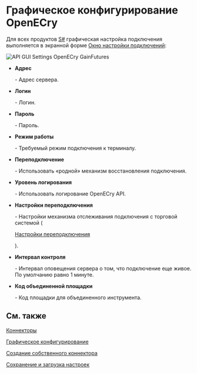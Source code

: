 # Графическое конфигурирование OpenECry

Для всех продуктов [S\#](StockSharpAbout.md) графическая настройка подключения выполняется в экранной форме [Окно настройки подключений](API_UI_ConnectorWindow.md):

![API GUI Settings OpenECry GainFutures](~/images/API_GUI_Settings_OpenECry_GainFutures.png)

- **Адрес**

   \- Адрес сервера.
- **Логин**

   \- Логин.
- **Пароль**

   \- Пароль.
- **Режим работы**

   \- Требуемый режим подключения к терминалу.
- **Переподключение**

   \- Использовать «родной» механизм восстановления подключения.
- **Уровень логирования**

   \- Использовать логирование OpenECry API.
- **Настройки переподключения**

   \- Настройки механизма отслеживания подключения с торговой системой (

  [Настройки переподключения](Reconnect.md)

  ). 
- **Интервал контроля**

   \- Интервал оповещения сервера о том, что подключение еще живое. По умолчанию равно 1 минуте. 
- **Код объединенной площадки**

   \- Код площадки для объединенного инструмента. 

## См. также

[Коннекторы](API_Connectors.md)

[Графическое конфигурирование](API_ConnectorsUIConfiguration.md)

[Создание собственного коннектора](ConnectorCreating.md)

[Сохранение и загрузка настроек](API_Connectors_SaveConnectorSettings.md)
